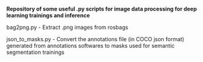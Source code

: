 **Repository of some useful .py scripts for image data processing for deep learning trainings and inference**

bag2png.py - Extract .png images from rosbags

json_to_masks.py - Convert the annotations file (in COCO json format) generated from annotations softwares to masks used for semantic segmentation trainings
